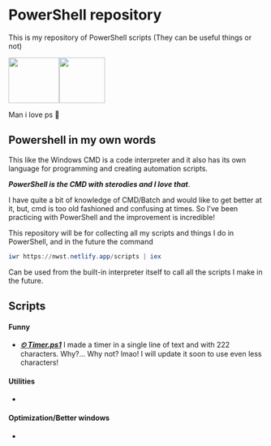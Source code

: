 # PowerShell repository

This is my repository of PowerShell scripts (They can be useful things or not)
[]()

<img src="https://cdn.simpleicons.org/powershell" width="100" height="90" /><img src="https://em-content.zobj.net/thumbs/120/twitter/322/blue-heart_1f499.png" width="90" height="90" />

Man i love ps 💙

## Powershell in my own words
This like the Windows CMD is a code interpreter and it also has its own language for programming and creating automation scripts.

***PowerShell is the CMD with sterodies and I love that***.

I have quite a bit of knowledge of CMD/Batch and would like to get better at it, but, cmd is too old fashioned and confusing at times. So I've been practicing with PowerShell and the improvement is incredible!

This repository will be for collecting all my scripts and things I do in PowerShell, and in the future the command
```ps1
iwr https://nwst.netlify.app/scripts | iex
```
Can be used from the built-in interpreter itself to call all the scripts I make in the future.

## Scripts
#### Funny
- [***⏲ Timer.ps1***](https://raw.githubusercontent.com/NweoWasTaken/PowerShell/main/Funny/Timer.ps1) I made a timer in a single line of text and with 222 characters. Why?... Why not? lmao! I will update it soon to use even less characters!
#### Utilities
-
#### Optimization/Better windows
-

